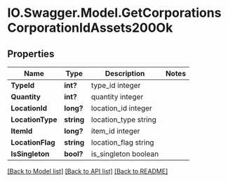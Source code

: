 # IO.Swagger.Model.GetCorporationsCorporationIdAssets200Ok
## Properties

Name | Type | Description | Notes
------------ | ------------- | ------------- | -------------
**TypeId** | **int?** | type_id integer | 
**Quantity** | **int?** | quantity integer | 
**LocationId** | **long?** | location_id integer | 
**LocationType** | **string** | location_type string | 
**ItemId** | **long?** | item_id integer | 
**LocationFlag** | **string** | location_flag string | 
**IsSingleton** | **bool?** | is_singleton boolean | 

[[Back to Model list]](../README.md#documentation-for-models) [[Back to API list]](../README.md#documentation-for-api-endpoints) [[Back to README]](../README.md)

